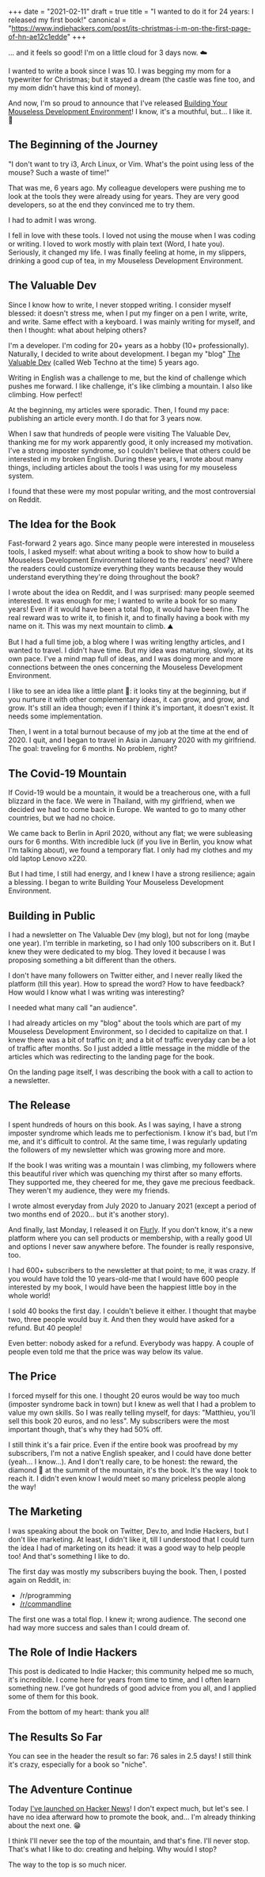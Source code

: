 +++
date = "2021-02-11"
draft = true
title = "I wanted to do it for 24 years: I released my first book!"
canonical = "https://www.indiehackers.com/post/its-christmas-i-m-on-the-first-page-of-hn-ae12c1edde"
+++

... and it feels so good! I'm on a little cloud for 3 days now. ☁️

I wanted to write a book since I was 10. I was begging my mom for a typewriter for Christmas; but it stayed a dream (the castle was fine too, and my mom didn't have this kind of money). 

And now, I'm so proud to announce that I've released [Building Your Mouseless Development Environment](https://themouseless.dev/)! I know, it's a mouthful, but... I like it. 🥳

## The Beginning of the Journey

"I don't want to try i3, Arch Linux, or Vim. What's the point using less of the mouse? Such a waste of time!" 

That was me, 6 years ago. My colleague developers were pushing me to look at the tools they were already using for years. They are very good developers, so at the end they convinced me to try them. 

I had to admit I was wrong.

I fell in love with these tools. I loved not using the mouse when I was coding or writing. I loved to work mostly with plain text (Word, I hate you). Seriously, it changed my life. I was finally feeling at home, in my slippers, drinking a good cup of tea, in my Mouseless Development Environment.

## The Valuable Dev

Since I know how to write, I never stopped writing. I consider myself blessed: it doesn't stress me, when I put my finger on a pen I write, write, and write. Same effect with a keyboard. I was mainly writing for myself, and then I thought: what about helping others?

I'm a developer. I'm coding for 20+ years as a hobby (10+ professionally). Naturally, I decided to write about development. I began my "blog" [The Valuable Dev](https://thevaluable.dev) (called Web Techno at the time) 5 years ago.

Writing in English was a challenge to me, but the kind of challenge which pushes me forward. I like challenge, it's like climbing a mountain. I also like climbing. How perfect! 

At the beginning, my articles were sporadic. Then, I found my pace: publishing an article every month. I do that for 3 years now.

When I saw that hundreds of people were visiting The Valuable Dev, thanking me for my work apparently good, it only increased my motivation. I've a strong imposter syndrome, so I couldn't believe that others could be interested in my broken English. During these years, I wrote about many things, including articles about  the tools I was using for my mouseless system. 

I found that these were my most popular writing, and the most controversial on Reddit.

## The Idea for the Book

Fast-forward 2 years ago. Since many people were interested in mouseless tools, I asked myself: what about writing a book to show how to build a Mouseless Development Environment tailored to the readers' need? Where the readers could customize everything  they wants because they would understand everything they're doing throughout the book?

I wrote about the idea on Reddit, and I was surprised: many people seemed interested. It was enough for me; I wanted to write a book for so many years! Even if it would have been a total flop, it would have been fine. The real reward was to write it, to finish it, and to finally having a book with my name on it. This was my next mountain to climb. ⛰

But I had a full time job, a blog where I was writing lengthy articles, and I wanted to travel. I didn't have time. But my idea was maturing, slowly, at its own pace. I've a mind map full of ideas, and I was doing more and more connections between the ones concerning the Mouseless Development Environment. 

I like to see an idea like a little plant 🌱: it looks tiny at the beginning, but if you nurture it with other complementary ideas, it can grow, and grow, and grow. It's still an idea though; even if I think it's important, it doesn't exist. It needs some implementation.

Then, I went in a total burnout because of my job at the time at the end of 2020. I quit, and I began to travel in Asia in January 2020 with my girlfriend. The goal: traveling for 6 months. No problem, right?

## The Covid-19 Mountain

If Covid-19 would be a mountain, it would be a treacherous one, with a full blizzard in the face. We were in Thailand, with my girlfriend, when we decided we had to come back in Europe. We wanted to go to many other countries, but we had no choice. 

We came back to Berlin in April 2020, without any flat; we were subleasing ours for 6 months. With incredible luck (if you live in Berlin, you know what I'm talking about), we found a temporary flat. I only had my clothes and my old laptop Lenovo x220.

But I had time, I still had energy, and I knew I have a strong resilience; again a blessing. I began to write Building Your Mouseless Development Environment.

## Building in Public

I had a newsletter on The Valuable Dev (my blog), but not for long (maybe one year). I'm terrible in marketing, so I had only 100 subscribers on it. But I knew they were dedicated to my blog. They loved it because I was proposing something a bit different than the others.

I don't have many followers on Twitter either, and I never really liked the platform (till this year). How to spread the word? How to have feedback? How would I know what I was writing was interesting?

I needed what many call "an audience".

I had already articles on my "blog" about the tools which are part of my Mouseless Development Environment,  so I decided to capitalize on that. I knew there was a bit of traffic on it; and a bit of traffic everyday can be a lot of traffic after months. So I just added a little message in the middle of the articles which was redirecting to the landing page for the book.

On the landing page itself, I was describing the book with a call to action to a newsletter.

## The Release

I spent hundreds of hours on this book. As I was saying, I have a strong imposter syndrome which leads me to perfectionism. I know it's bad, but I'm me, and it's difficult to control. At the same time, I was regularly updating the followers of my newsletter which was growing more and more. 

If the book I was writing was a mountain I was climbing, my followers where this beautiful river which was quenching my thirst after so many efforts. They supported me, they cheered for me, they gave me precious feedback. They weren't my audience, they were my friends.

I wrote almost everyday from July 2020 to January 2021 (except a period of two months end of 2020... but it's another story). 

And finally, last Monday, I released it on [Flurly](https://flurly.com/). If you don't know, it's a new platform where you can sell products or membership, with a really good UI and options I never saw anywhere before. The founder is really responsive, too.

I had 600+ subscribers to the newsletter at that point; to me, it was crazy. If you would have told the 10 years-old-me that I would have 600 people interested by my book, I would have been the happiest little boy in the whole world!

I sold 40 books the first day. I couldn't believe it either. I thought that maybe two, three people would buy it. And then they would have asked for a refund. But 40 people!

Even better: nobody asked for a refund. Everybody was happy. A couple of people even told me that the price was way below its value.

## The Price

I forced myself for this one. I thought 20 euros would be way too much (imposter syndrome back in town) but I knew as well that I had a problem to value my own skills. So I was really telling myself, for days: "Matthieu, you'll sell this book 20 euros, and no less". My subscribers were the most important though, that's why they had 50% off.

I still think it's a fair price. Even if the entire book was proofread by my subscribers, I'm not a native English speaker, and I could have done better (yeah... I know...). And I don't really care, to be honest: the reward, the diamond 💎 at the summit of the mountain, it's the book. It's the way I took to reach it. I didn't even know I would meet so many priceless people along the way!

## The Marketing

I was speaking about the book on Twitter, Dev.to, and Indie Hackers, but I don't like marketing. At least, I didn't like it, till I understood that I could turn the idea I had of marketing on its head: it was a good way to help people too! And that's something I like to do.

The first day was mostly my subscribers buying the book. Then, I posted again on Reddit, in:

* /r/programming
* [/r/commandline](https://www.reddit.com/r/commandline/comments/lfhrom/building_your_mouseless_development_environment/)

The first one was a total flop. I knew it; wrong audience. The second one had way more success and sales than I could dream of.

## The Role of Indie Hackers

This post is dedicated to Indie Hacker;  this community helped me so much, it's incredible. I come here for years from time to time, and I often learn something new. I've got hundreds of good advice from you all, and I applied some of them for this book. 

From the bottom of my heart: thank you all!

## The Results So Far

You can see in the header the result so far: 76 sales in 2.5 days! I still think it's crazy, especially for a book so "niche". 

## The Adventure Continue

Today [I've launched on Hacker News](https://news.ycombinator.com/item?id=26087892)! I don't expect much, but let's see. I have no idea afterward how to promote the book, and... I'm already thinking about the next one. 😁

I think I'll never see the top of the mountain, and that's fine. I'll never stop. That's what I like to do: creating and helping. Why would I stop?

The way to the top is so much nicer.
